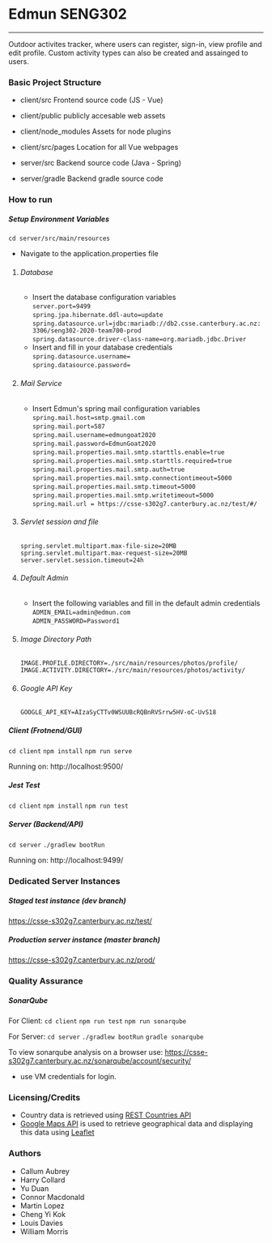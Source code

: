 # Edmun SENG302
-----
Outdoor activites tracker, where users can register, sign-in, view profile and edit profile.
Custom activity types can also be created and assainged to users.


### Basic Project Structure
- client/src Frontend source code (JS - Vue)
- client/public publicly accesable web assets
- client/node_modules Assets for node plugins
- client/src/pages Location for all Vue webpages

- server/src Backend source code (Java - Spring)
- server/gradle Backend gradle source code

### How to run
##### Setup Environment Variables
`cd server/src/main/resources`
- Navigate to the application.properties file

1. ###### Database
    - Insert the database configuration variables  
    `server.port=9499`  
    `spring.jpa.hibernate.ddl-auto=update`  
    `spring.datasource.url=jdbc:mariadb://db2.csse.canterbury.ac.nz:3306/seng302-2020-team700-prod`  
    `spring.datasource.driver-class-name=org.mariadb.jdbc.Driver`  
    - Insert and fill in your database credentials  
    `spring.datasource.username=`  
    `spring.datasource.password=`  
    
2. ###### Mail Service
    - Insert Edmun's spring mail configuration variables  
    `spring.mail.host=smtp.gmail.com`  
    `spring.mail.port=587`  
    `spring.mail.username=edmungoat2020`  
    `spring.mail.password=EdmunGoat2020`  
    `spring.mail.properties.mail.smtp.starttls.enable=true`  
    `spring.mail.properties.mail.smtp.starttls.required=true`  
    `spring.mail.properties.mail.smtp.auth=true`  
    `spring.mail.properties.mail.smtp.connectiontimeout=5000`  
    `spring.mail.properties.mail.smtp.timeout=5000`  
    `spring.mail.properties.mail.smtp.writetimeout=5000`  
    `spring.mail.url = https://csse-s302g7.canterbury.ac.nz/test/#/`  
    
3. ###### Servlet session and file  
    `spring.servlet.multipart.max-file-size=20MB`  
    `spring.servlet.multipart.max-request-size=20MB`  
    `server.servlet.session.timeout=24h`  

4. ###### Default Admin  
    - Insert the following variables and fill in the default admin credentials  
    `ADMIN_EMAIL=admin@edmun.com`  
    `ADMIN_PASSWORD=Password1`
    
5. ###### Image Directory Path  
    `IMAGE.PROFILE.DIRECTORY=./src/main/resources/photos/profile/`  
    `IMAGE.ACTIVITY.DIRECTORY=./src/main/resources/photos/activity/`  

6. ###### Google API Key
    `GOOGLE_API_KEY=AIzaSyCTTv0WSUUBcRQBnRVSrrw5HV-oC-UvS18`

    
##### Client (Frotnend/GUI)
`cd client`
`npm install`
`npm run serve`

Running on: http://localhost:9500/

##### Jest Test 
`cd client`
`npm install`
`npm run test`

##### Server (Backend/API)
`cd server`
`./gradlew bootRun`

Running on: http://localhost:9499/

### Dedicated Server Instances
##### Staged test instance (dev branch)
https://csse-s302g7.canterbury.ac.nz/test/
##### Production server instance (master branch)
https://csse-s302g7.canterbury.ac.nz/prod/

### Quality Assurance
##### SonarQube

For Client:
`cd client`
`npm run test`
`npm run sonarqube`

For Server:
`cd server`
`./gradlew bootRun`
`gradle sonarqube`

To view sonarqube analysis on a browser use: https://csse-s302g7.canterbury.ac.nz/sonarqube/account/security/
- use VM credentials for login.

### Licensing/Credits
*  Country data is retrieved using [REST Countries API](https://restcountries.eu/)
*  [Google Maps API](https://cloud.google.com/maps-platform/) is used to retrieve geographical data and displaying this data using [Leaflet](https://leafletjs.com/)

### Authors
*  Callum Aubrey
*  Harry Collard
*  Yu Duan
*  Connor Macdonald
*  Martin Lopez
*  Cheng Yi Kok
*  Louis Davies
*  William Morris
